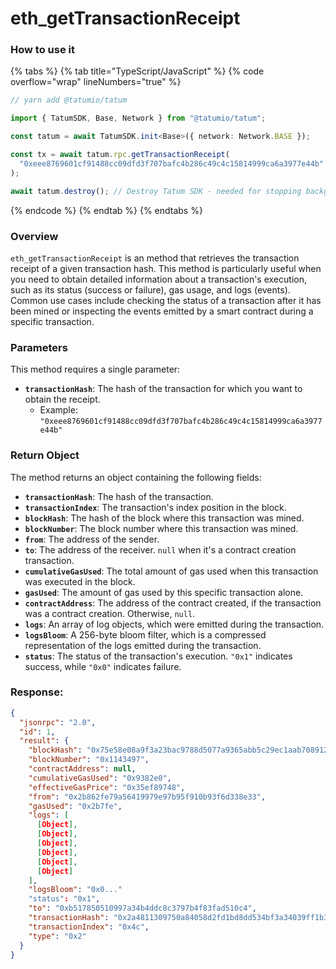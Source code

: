 # eth_getTransactionReceipt

### How to use it

{% tabs %}
{% tab title="TypeScript/JavaScript" %}
{% code overflow="wrap" lineNumbers="true" %}

```typescript
// yarn add @tatumio/tatum

import { TatumSDK, Base, Network } from "@tatumio/tatum";

const tatum = await TatumSDK.init<Base>({ network: Network.BASE });

const tx = await tatum.rpc.getTransactionReceipt(
  "0xeee8769601cf91488cc09dfd3f707bafc4b286c49c4c15814999ca6a3977e44b"
);

await tatum.destroy(); // Destroy Tatum SDK - needed for stopping background jobs
```

{% endcode %}
{% endtab %}
{% endtabs %}

### Overview

`eth_getTransactionReceipt` is an method that retrieves the transaction receipt of a given transaction hash. This method is particularly useful when you need to obtain detailed information about a transaction's execution, such as its status (success or failure), gas usage, and logs (events). Common use cases include checking the status of a transaction after it has been mined or inspecting the events emitted by a smart contract during a specific transaction.

### Parameters

This method requires a single parameter:

- **`transactionHash`**: The hash of the transaction for which you want to obtain the receipt.
  - Example: `"0xeee8769601cf91488cc09dfd3f707bafc4b286c49c4c15814999ca6a3977e44b"`

### Return Object

The method returns an object containing the following fields:

- **`transactionHash`**: The hash of the transaction.
- **`transactionIndex`**: The transaction's index position in the block.
- **`blockHash`**: The hash of the block where this transaction was mined.
- **`blockNumber`**: The block number where this transaction was mined.
- **`from`**: The address of the sender.
- **`to`**: The address of the receiver. `null` when it's a contract creation transaction.
- **`cumulativeGasUsed`**: The total amount of gas used when this transaction was executed in the block.
- **`gasUsed`**: The amount of gas used by this specific transaction alone.
- **`contractAddress`**: The address of the contract created, if the transaction was a contract creation. Otherwise, `null`.
- **`logs`**: An array of log objects, which were emitted during the transaction.
- **`logsBloom`**: A 256-byte bloom filter, which is a compressed representation of the logs emitted during the transaction.
- **`status`**: The status of the transaction's execution. `"0x1"` indicates success, while `"0x0"` indicates failure.

### Response:

```json
{
  "jsonrpc": "2.0",
  "id": 1,
  "result": {
    "blockHash": "0x75e58e08a9f3a23bac9788d5077a9365abb5c29ec1aab70891264051624720af",
    "blockNumber": "0x1143497",
    "contractAddress": null,
    "cumulativeGasUsed": "0x9382e0",
    "effectiveGasPrice": "0x35ef89748",
    "from": "0x2b862fe79a56419979e97b95f910b93f6d338e33",
    "gasUsed": "0x2b7fe",
    "logs": [
      [Object],
      [Object],
      [Object],
      [Object],
      [Object],
      [Object]
    ],
    "logsBloom": "0x0..."
    "status": "0x1",
    "to": "0xb517850510997a34b4ddc8c3797b4f83fad510c4",
    "transactionHash": "0x2a4811309750a84058d2fd1bd8dd534bf3a34039ff1b34e29f23a92dfb06449d",
    "transactionIndex": "0x4c",
    "type": "0x2"
  }
}

```
